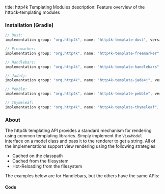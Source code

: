 title: http4k Templating Modules
description: Feature overview of the http4k-templating modules

### Installation (Gradle)

```groovy
// Dust: 
implementation group: "org.http4k", name: "http4k-template-dust", version: "4.7.0.1"

// Freemarker: 
implementation group: "org.http4k", name: "http4k-template-freemarker", version: "4.7.0.1"

// Handlebars: 
implementation group: "org.http4k", name: "http4k-template-handlebars", version: "4.7.0.1"

// Jade4j: 
implementation group: "org.http4k", name: "http4k-template-jade4j", version: "4.7.0.1"

// Pebble: 
implementation group: "org.http4k", name: "http4k-template-pebble", version: "4.7.0.1"

// Thymeleaf: 
implementation group: "org.http4k", name: "http4k-template-thymeleaf", version: "4.7.0.1"
```

### About
The http4k templating API provides a standard mechanism for rendering using common templating libraries. Simply implement the `ViewModel` interface on a model class and pass it to the renderer to get a string. All of the implementations support view rendering using the following strategies:

* Cached on the classpath
* Cached from the filesystem
* Hot-Reloading from the filesystem

The examples below are for Handlebars, but the others have the same APIs:

#### Code  [<img class="octocat"/>](https://github.com/http4k/http4k/blob/master/src/docs/guide/modules/templating/example.kt)

<script src="https://gist-it.appspot.com/https://github.com/http4k/http4k/blob/master/src/docs/guide/modules/templating/example.kt"></script>

[http4k]: https://http4k.org
